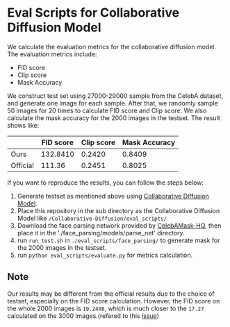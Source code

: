 # Eval Scripts for Collaborative Diffusion Model

We calculate the evaluation metrics for the collaborative diffusion model. The evaluation metrics include:

- FID score
- Clip score
- Mask Accuracy

We construct test set using 27000-29000 sample from the CelebA dataset, and generate one image for each sample. 
After that, we randomly sample 50 images for 20 times to calculate FID score and Clip score. We also calculate the mask accuracy for the 2000 images in the testset. The result shows like:

|| FID score | Clip score | Mask Accuracy |
|-|-----------|------------|---------------|
|Ours| 132.8410      | 0.2420        | 0.8409          |
|Official| 111.36 | 0.2451 | 0.8025 |

If you want to reproduce the results, you can follow the steps below:

1. Generate testset as mentioned above using [Collaborative Diffusion Model](https://github.com/ziqihuangg/Collaborative-Diffusion).
2. Place this repository in the sub directory as the Collaborative Diffusion Model like `/Collaborative-Diffusion/eval_scripts/`
3. Download the face parsing network provided by [CelebAMask-HQ](https://github.com/switchablenorms/CelebAMask-HQ?tab=readme-ov-file), then place it in the './face_parsing/models/parse_net' directory.
4. run `run_test.sh` in `./eval_scripts/face_parsing/` to generate mask for the 2000 images in the testset.
5. run `python eval_scripts/evaluate.py` for metrics calculation.

## Note

Our results may be different from the official results due to the choice of testset, especially on the FID score calculation. However, the FID score on the whole 2000 images is `19.2408`, which is much closer to the `17.27` calculated on the 3000 images.(refered to this [issue](https://github.com/ziqihuangg/Collaborative-Diffusion/issues/30))
